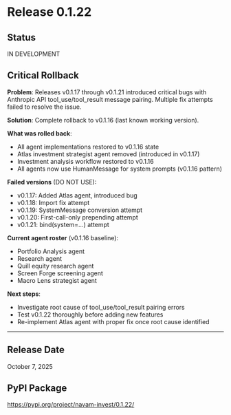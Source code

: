 # Release 0.1.22

## Status
IN DEVELOPMENT

## Critical Rollback

**Problem**: Releases v0.1.17 through v0.1.21 introduced critical bugs with Anthropic API tool_use/tool_result message pairing. Multiple fix attempts failed to resolve the issue.

**Solution**: Complete rollback to v0.1.16 (last known working version).

**What was rolled back**:
- All agent implementations restored to v0.1.16 state
- Atlas investment strategist agent removed (introduced in v0.1.17)
- Investment analysis workflow restored to v0.1.16
- All agents now use HumanMessage for system prompts (v0.1.16 pattern)

**Failed versions** (DO NOT USE):
- v0.1.17: Added Atlas agent, introduced bug
- v0.1.18: Import fix attempt
- v0.1.19: SystemMessage conversion attempt
- v0.1.20: First-call-only prepending attempt
- v0.1.21: bind(system=...) attempt

**Current agent roster** (v0.1.16 baseline):
- Portfolio Analysis agent
- Research agent
- Quill equity research agent
- Screen Forge screening agent
- Macro Lens strategist agent

**Next steps**:
- Investigate root cause of tool_use/tool_result pairing errors
- Test v0.1.22 thoroughly before adding new features
- Re-implement Atlas agent with proper fix once root cause identified

---

## Release Date
October 7, 2025

## PyPI Package
https://pypi.org/project/navam-invest/0.1.22/
